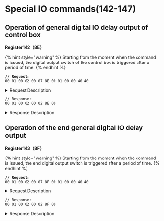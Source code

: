 # Special IO commands(142-147)

## Operation of general digital IO delay output of control box

**Register142（8E）**

{% hint style="warning" %}
Starting from the moment when the command is issued, the digital output switch of the control box is triggered after a period of time.
{% endhint %}

<pre><code><strong>// Request:
</strong>00 01 00 02 00 07 8E 00 01 00 00 40 40
</code></pre>

<details>

<summary>Request Description</summary>

```
//00 01    U16, Transaction ID
//00 02    U16, Protocol Identifier
//00 07    U16, Length 
//8E       U8, Register
//00       U8, Digital IO port number of control box (0-7)
//01       U8, Switch value (0 is off, 1 is on)
//00 00 40 40     fp32, 
The time when the delay takes effect from the current time=3s
```

</details>

```
// Response:
00 01 00 02 00 02 8E 00 
```

<details>

<summary>Response Description</summary>

```
//00 01    U16, Transaction ID
//00 02    U16, Protocol Identifier
//00 02    U16, Length 
//8E       U8, Register
//00       U8, State
```

</details>





## Operation of the end general digital IO delay output

**Register143（8F）**

{% hint style="warning" %}
Starting from the moment when the command is issued, the end digital output switch is triggered after a period of time.
{% endhint %}

<pre><code><strong>// Request:
</strong>00 01 00 02 00 07 8F 00 01 00 00 40 40
</code></pre>

<details>

<summary>Request Description</summary>

```
//00 01    U16, Transaction ID
//00 02    U16, Protocol Identifier
//00 07    U16, Length 
//8F       U8, Register
//00       U8, The end digital IO port number of control box (0/1)
//01       U8, Switch value (0 is off, 1 is on
//00 00 40 40    fp32, 
The time when the delay takes effect from the current time=3s
```

</details>

```
// Response:
00 01 00 02 00 02 8F 00
```

<details>

<summary>Response Description</summary>

```
//00 01    U16, Transaction ID
//00 02    U16, Protocol Identifier
//00 02    U16, Length 
//8F       U8, Register
//00       U8, State
```

</details>



















